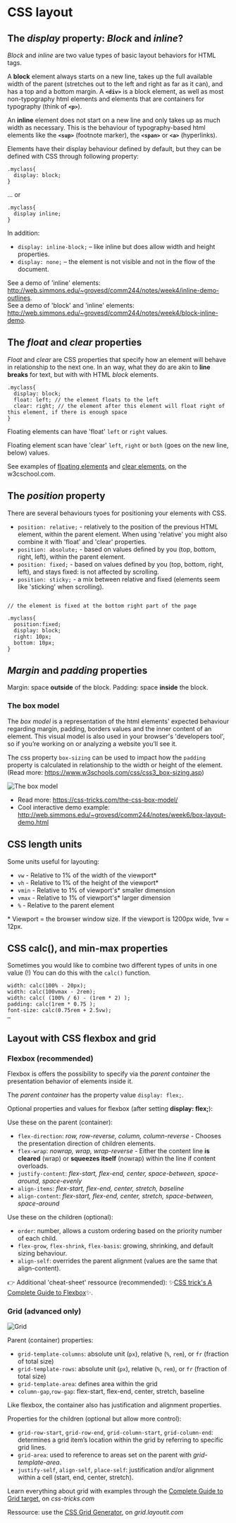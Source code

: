 # CSS layout

## The *display* property: *Block* and *inline*?

*Block* and *inline* are two value types of basic layout behaviors for HTML tags. 

A **block** element always starts on a new line, takes up the full available width of the parent (stretches out to the left and right as far as it can), and has a top and a bottom margin. A **`<div>`** is a block element, as well as most non-typography html elements and elements that are containers for typography (think of **`<p>`**).

An **inline** element does not start on a new line and only takes up as much width as necessary. This is the behaviour of typography-based html elements like the **`<sup>`** (footnote marker), the **`<span>`** or **`<a>`** (hyperlinks).

Elements have their display behaviour defined by default, but they can be defined with CSS through following property:

```
.myclass{
  display: block;
}
```

... or

```
.myclass{
  display inline;
}
```

In addition:

- `display: inline-block;` – like inline but does allow width and height properties.
- `display: none;` – the element is not visible and not in the flow of the document.

See a demo of 'inline' elements: http://web.simmons.edu/~grovesd/comm244/notes/week4/inline-demo-outlines. <br>
See a demo of 'block' and 'inline' elements: http://web.simmons.edu/~grovesd/comm244/notes/week4/block-inline-demo.

## The *float* and *clear* properties

*Float* and *clear* are CSS properties that specify how an element will behave in relationship to the next one. In an way, what they do are akin to **line breaks** for text, but with with HTML *block* elements.

```
.myclass{
  display: block;
  float: left; // the element floats to the left
  clear: right; // the element after this element will float right of this element, if there is enough space
}
```

Floating elements can have 'float' `left` or `right` values.

Floating element scan have 'clear' `left`, `right` or `both` (goes on the new line, below) values.

See examples of [floating elements](https://www.w3schools.com/css/css_float_examples.asp) and [clear elements](https://www.w3schools.com/css/css_float_clear.asp), on the w3cschool.com.

## The *position* property

There are several behaviours tyoes for positioning your elements with CSS. 

* `position: relative;` - relatively to the position of the previous HTML element, within the parent element. When using 'relative' you might also combine it with 'float' and 'clear' properties.
* `position: absolute;` - based on values defined by you (top, bottom, right, left), within the parent element.
* `position: fixed;` - based on values defined by you (top, bottom, right, left), and stays fixed: is not affected by scrolling.
* `position: sticky;` - a mix between relative and fixed (elements seem like 'sticking' when scrolling).

```

// the element is fixed at the bottom right part of the page

.myclass{
  position:fixed;
  display: block;
  right: 10px;
  bottom: 10px;
}
```

## *Margin* and *padding* properties

Margin: space **outside** of the block.
Padding: space **inside** the block.

### The box model

The *box model* is a representation of the html elements' expected behaviour regarding margin, padding, borders values and the inner content of an element. This visual model is also used in your browser's 'developers tool', so if you’re working on or analyzing a website you’ll see it.

The css property `box-sizing` can be used to impact how the `padding` property is calculated in relationship to the width or height of the element. (Read more: https://www.w3schools.com/css/css3_box-sizing.asp)

![The box model](box-model.png)

- Read more: https://css-tricks.com/the-css-box-model/
- Cool interactive demo example: http://web.simmons.edu/~grovesd/comm244/notes/week6/box-layout-demo.html

## CSS length units

Some units useful for layouting:

- `vw` - Relative to 1% of the width of the viewport*
- `vh` - Relative to 1% of the height of the viewport*
- `vmin` - Relative to 1% of viewport's* smaller dimension
- `vmax` - Relative to 1% of viewport's* larger dimension
- `%` - Relative to the parent element

\* Viewport = the browser window size. If the viewport is 1200px wide, 1vw = 12px.

## CSS calc(), and min-max properties

Sometimes you would like to combine two different types of units in one value (!) You can do this with the `calc()` function.

```
width: calc(100% - 20px);
width: calc(100vmax - 2rem);
width: calc( (100% / 6) - (1rem * 2) );
padding: calc(1rem * 0.75 );
font-size: calc(0.75rem + 2.5vw);
…
```

## Layout with CSS flexbox and grid

### Flexbox (recommended)

Flexbox is offers the possibility to specify via the *parent container* the presentation behavior of elements inside it. 

The *parent container* has the property value `display: flex;`.

Optional properties and values for flexbox (after setting **display: flex;**):

Use these on the parent (container):

- `flex-direction`: *row, row-reverse, column, column-reverse* - Chooses the presentation direction of children elements.
- `flex-wrap`: *nowrap, wrap, wrap-reverse* - Either the content line **is cleared** (wrap) or **squeezes itself** (nowrap) within the line if content overloads.
- `justify-content`: *flex-start, flex-end, center, space-between, space-around, space-evenly*
- `align-items`: *flex-start, flex-end, center, stretch, baseline*
- `align-content`: *flex-start, flex-end, center, stretch, space-between, space-around*

Use these on the children (optional):

- `order`: number, allows a custom ordering based on the priority number of each child.
- `flex-grow`, `flex-shrink`, `flex-basis`: growing, shrinking, and default sizing behaviour.
- `align-self`: overrides the parent alignment (values are the same that align-content).

👉 Additional 'cheat-sheet' ressource (recommended): ✨[CSS trick's A Complete Guide to Flexbox](https://css-tricks.com/snippets/css/a-guide-to-flexbox/)✨.

### Grid (advanced only)

![Grid](flexbox-vs-grid.png)

Parent (container) properties:

- `grid-template-columns`: absolute unit (`px`), relative (`%`, `rem`), or `fr` (fraction of total size)
- `grid-template-rows`: absolute unit (`px`), relative (`%`, `rem`), or `fr` (fraction of total size)
- `grid-template-area`: defines area within the grid
- `column-gap`,`row-gap`: flex-start, flex-end, center, stretch, baseline

Like flexbox, the container also has justification and alignment properties.

Properties for the children (optional but allow more control):

- `grid-row-start`, `grid-row-end`, `grid-column-start`, `grid-column-end`: determines a grid item’s location within the grid by referring to specific grid lines.
- `grid-area`: used to reference to areas set on the parent with *grid-template-area*.
- `justify-self`, `align-self`, `place-self`: justification and/or alignment within a cell (start, end, center, stretch).

Learn everything about grid with examples through the [Complete Guide to Grid target](https://css-tricks.com/snippets/css/complete-guide-grid/), on *css-tricks.com*

Ressource: use the [CSS Grid Generator](https://grid.layoutit.com), on *grid.layoutit.com*
